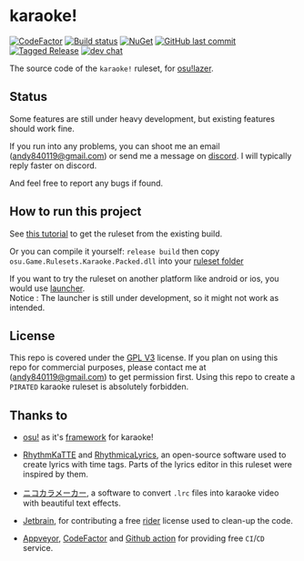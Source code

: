 # karaoke!
[![CodeFactor](https://www.codefactor.io/repository/github/karaoke-dev/karaoke/badge)](https://www.codefactor.io/repository/github/karaoke-dev/karaoke)
[![Build status](https://ci.appveyor.com/api/projects/status/07ytm0sei6l5oy08?svg=true)](https://ci.appveyor.com/project/andy840119/karaoke)
[![NuGet](https://img.shields.io/badge/月子我婆-passed-ff69b4.svg)](https://github.com/karaoke-dev/karaoke)
[![GitHub last commit](https://img.shields.io/github/last-commit/karaoke-dev/karaoke)](https://github.com/karaoke-dev/karaoke/releases)
[![Tagged Release](https://github.com/karaoke-dev/karaoke/workflows/Tagged%20Release/badge.svg)](https://github.com/karaoke-dev/karaoke/releases)
[![dev chat](https://discordapp.com/api/guilds/299006062323826688/widget.png?style=shield)](https://discord.gg/ga2xZXk)


The source code of the `karaoke!` ruleset, for [osu!lazer](https://github.com/ppy/osu).

## Status

Some features are still under heavy development, but existing features should work fine.

If you run into any problems, you can shoot me an email (andy840119@gmail.com) or send me a message on [discord](https://discord.gg/ga2xZXk). I will typically reply faster on discord.

And feel free to report any bugs if found.

## How to run this project

See [this tutorial](https://karaoke-dev.github.io/how-to-install/README.html) to get the ruleset from the existing build.

Or you can compile it yourself: `release build` then copy `osu.Game.Rulesets.Karaoke.Packed.dll` into your [ruleset folder](https://github.com/LumpBloom7/sentakki/wiki/Ruleset-installation-guide)

If you want to try the ruleset on another platform like android or ios, you would use [launcher](https://github.com/karaoke-dev/launcher).    
Notice : The launcher is still under development, so it might not work as intended.

## License

This repo is covered under the [GPL V3](LICENSE) license.
If you plan on using this repo for commercial purposes, please contact me at (andy840119@gmail.com) to get permission first.
Using this repo to create a `PIRATED` karaoke ruleset is absolutely forbidden.

## Thanks to

- [osu!](https://github.com/ppy/osu) as it's [framework](https://github.com/ppy/osu-framework) for karaoke!

- [RhythmKaTTE](http://juna-idler.blogspot.com/2016/05/rhythmkatte-version-01.html) and [RhythmicaLyrics](http://suwa.pupu.jp/RhythmicaLyrics.html), an open-source software used to create lyrics with time tags.
Parts of the lyrics editor in this ruleset were inspired by them.

- [ニコカラメーカー](http://shinta0806be.ldblog.jp/tag/%E3%83%8B%E3%82%B3%E3%82%AB%E3%83%A9%E3%83%A1%E3%83%BC%E3%82%AB%E3%83%BC), a software to convert `.lrc` files into karaoke video with beautiful text effects.

- [Jetbrain](https://www.jetbrains.com/?from=osu-karaoke), for contributing a free [rider](https://www.jetbrains.com/rider/) license used to clean-up the code.

- [Appveyor](https://www.appveyor.com/), [CodeFactor](https://www.codefactor.io/) and [Github action](https://github.com/features/actions) for providing free `CI`/`CD` service.
